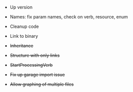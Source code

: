 -   Up version

-   Names: fix param names, check on verb, resource, enum

-   Cleanup code
-   Link to binary

-  ~~Inheritance~~
-  ~~Structure with only links~~
-  ~~StartProcessingVerb~~
-  ~~Fix up garage import issue~~
-  ~~Allow graphing of multiple files~~

